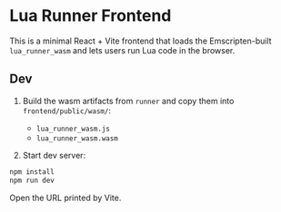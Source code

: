 # Lua Runner Frontend

This is a minimal React + Vite frontend that loads the Emscripten-built `lua_runner_wasm` and lets users run Lua code in the browser.

## Dev

1) Build the wasm artifacts from `runner` and copy them into `frontend/public/wasm/`:
   - `lua_runner_wasm.js`
   - `lua_runner_wasm.wasm`

2) Start dev server:

```sh
npm install
npm run dev
```

Open the URL printed by Vite.
